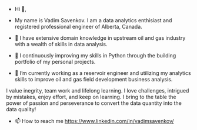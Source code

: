 - Hi 👋, 

- My name is Vadim Savenkov. I am a data analytics enthisiast and registered professional engineer of Alberta, Canada.

- 👀 I have extensive domain knowledge in upstream oil and gas industry with a wealth of skills in data analysis. 

- 🌱 I continuously improving my skills in Python through the building portfolio of my personal projects.

- 💞️ I’m currently working as a reservoir engineer and utilizing my analytics skills to improve oil and gas field development business analysis.

I value inegrity, team work and lifelong learning. I love challenges, intrigued by mistakes, enjoy effort, and keep on learning. I bring to the table the power of passion and perseverance to convert the data quantity into the data quality!  

- 📫 How to reach me https://www.linkedin.com/in/vadimsavenkov/ 

<!---
vadimsavenkov/vadimsavenkov is a ✨ special ✨ repository because its `README.md` (this file) appears on your GitHub profile.
You can click the Preview link to take a look at your changes.
--->

